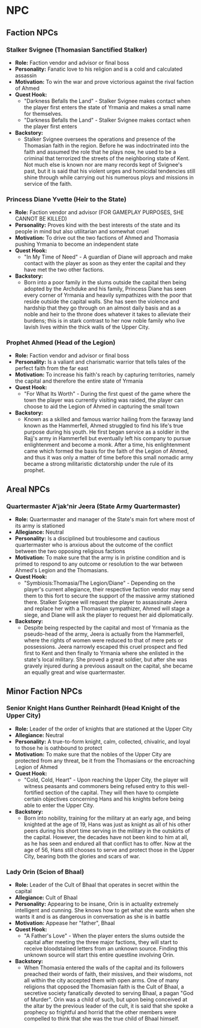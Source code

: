 # NPC

## Faction NPCs

### **Stalker Svignee (Thomasian Sanctified Stalker)**
- **Role:** Faction vendor and advisor or final boss
- **Personality:** Fanatic love to his religion and is a cold and calculated assassin
- **Motivation:** To win the war and prove victorious against the rival faction of Ahmed
- **Quest Hook:**  
  - "Darkness Befalls the Land" - Stalker Svignee makes contact when the player first enters the state of Yrmania and makes a small name for themselves.
  - "Darkness Befalls the Land" - Stalker Svignee makes contact when the player first enters
- **Backstory:**
  - Stalker Svignee oversees the operations and presence of the Thomasian faith in the region. Before he was indoctrinated into the faith and assumed the role that he plays now, he used to be a criminal that terrorized the streets of the neighboring state of Kent. Not much else is known nor are many records kept of Svignee's past, but it is said that his violent urges and homicidal tendencies still shine through while carrying out his numerous ploys and missions in service of the faith.

### **Princess Diane Yvette (Heir to the State)**
- **Role:** Faction vendor and advisor (FOR GAMEPLAY PURPOSES, SHE CANNOT BE KILLED)
- **Personality:** Proves kind with the best interests of the state and its people in mind but also utilitarian and somewhat cruel
- **Motivation:** To drive out the two factions of Ahmed and Thomasia pushing Yrmania to become an independent state
- **Quest Hook:**  
  - "In My Time of Need" - A guardian of Diane will approach and make contact with the player as soon as they enter the capital and they have met the two other factions.
- **Backstory:**
  - Born into a poor family in the slums outside the capital then being adopted by the Archduke and his family, Princess Diane has seen every corner of Yrmania and heavily sympathizes with the poor that reside outside the capital walls. She has seen the violence and hardship that they go through on an almost daily basis and as a noble and heir to the throne does whatever it takes to alleviate their burdens; this is in stark contrast to her now noble family who live lavish lives within the thick walls of the Upper City. 

### **Prophet Ahmed (Head of the Legion)**
- **Role:** Faction vendor and advisor or final boss
- **Personality:** Is a valiant and charismatic warrior that tells tales of the perfect faith from the far east
- **Motivation:** To increase his faith's reach by capturing territories, namely the capital and therefore the entire state of Yrmania
- **Quest Hook:**  
  - "For What Its Worth" - During the first quest of the game where the town the player was currently visiting was raided, the player can choose to aid the Legion of Ahmed in capturing the small town
- **Backstory:**
  - Known as a skilled and famous warrior hailing from the faraway land known as the Hammerfell, Ahmed struggled to find his life's true purpose during his youth. He first began service as a soldier in the Rajj's army in Hammerfell but eventually left his company to pursue enlightenment and become a monk. After a time, his enlightenment came which formed the basis for the faith of the Legion of Ahmed, and thus it was only a matter of time before this small nomadic army became a strong militaristic dictatorship under the rule of its prophet.

## Areal NPCs

### **Quartermaster A'jak'nir Jeera (State Army Quartermaster)**
- **Role:** Quartermaster and manager of the State's main fort where most of its army is stationed
- **Allegiance:** Neutral
- **Personality:** Is a disciplined but troublesome and cautious quartermaster who is anxious about the outcome of the conflict between the two opposing religious factions
- **Motivation:** To make sure that the army is in pristine condition and is primed to respond to any outcome or resolution to the war between Ahmed's Legion and the Thomasians.
- **Quest Hook:**  
  - "Symbiosis:Thomasia/The Legion/Diane" - Depending on the player's current allegiance, their respective faction vendor may send them to this fort to secure the support of the massive army stationed there. Stalker Svignee will request the player to assassinate Jeera and replace her with a Thomasian sympathizer, Ahmed will stage a siege, and Diane will ask the player to request her aid diplomatically.
- **Backstory:**
  - Despite being respected by the capital and most of Yrmania as the pseudo-head of the army, Jeera is actually from the Hammerfell, where the rights of women were reduced to that of mere pets or possessions. Jeera narrowly escaped this cruel prospect and fled first to Kent and then finally to Yrmania where she enlisted in the state's local military. She proved a great soldier, but after she was gravely injured during a previous assault on the capital, she became an equally great and wise quartermaster.

## Minor Faction NPCs

### **Senior Knight Hans Gunther Reinhardt (Head Knight of the Upper City)**
- **Role:** Leader of the order of knights that are stationed at the Upper City
- **Allegiance:** Neutral
- **Personality:** A true-to-form knight, calm, collected, chivalric, and loyal to those he is oathbound to protect
- **Motivation:** To make sure that the nobles of the Upper City are protected from any threat, be it from the Thomasians or the encroaching Legion of Ahmed 
- **Quest Hook:**  
  - "Cold, Cold, Heart" - Upon reaching the Upper City, the player will witness peasants and commoners being refused entry to this well-fortified section of the capital. They will then have to complete certain objectives concerning Hans and his knights before being able to enter the Upper City.
- **Backstory:**
  - Born into nobility, training for the military at an early age, and being knighted at the age of 19, Hans was just as knight as all of his other peers during his short time serving in the military in the outskirts of the capital. However, the decades have not been kind to him at all, as he has seen and endured all that conflict has to offer. Now at the age of 56, Hans still chooses to serve and protect those in the Upper City, bearing both the glories and scars of war.

### **Lady Orin (Scion of Bhaal)**
- **Role:** Leader of the Cult of Bhaal that operates in secret within the capital
- **Allegiance:** Cult of Bhaal
- **Personality:** Appearing to be insane, Orin is in actuality extremely intelligent and cunning. She knows how to get what she wants when she wants it and is as dangerous in conversation as she is in battle
- **Motivation:** Appease her "father", Bhaal
- **Quest Hook:**  
  - "A Father's Love" - When the player enters the slums outside the capital after meeting the three major factions, they will start to receive bloodstained letters from an unknown source. Finding this unknown source will start this entire questline involving Orin.
- **Backstory:**
  - When Thomasia entered the walls of the capital and its followers preached their words of faith, their missives, and their wisdoms, not all within the city accepted them with open arms. One of many religions that opposed the Thomasian faith is the Cult of Bhaal, a secretive society fanatically devoted to serving Bhaal, a pagan "God of Murder". Orin was a child of such, but upon being conceived at the altar by the previous leader of the cult, it is said that she spoke a prophecy so frightful and horrid that the other members were compelled to think that she was the true child of Bhaal himself.